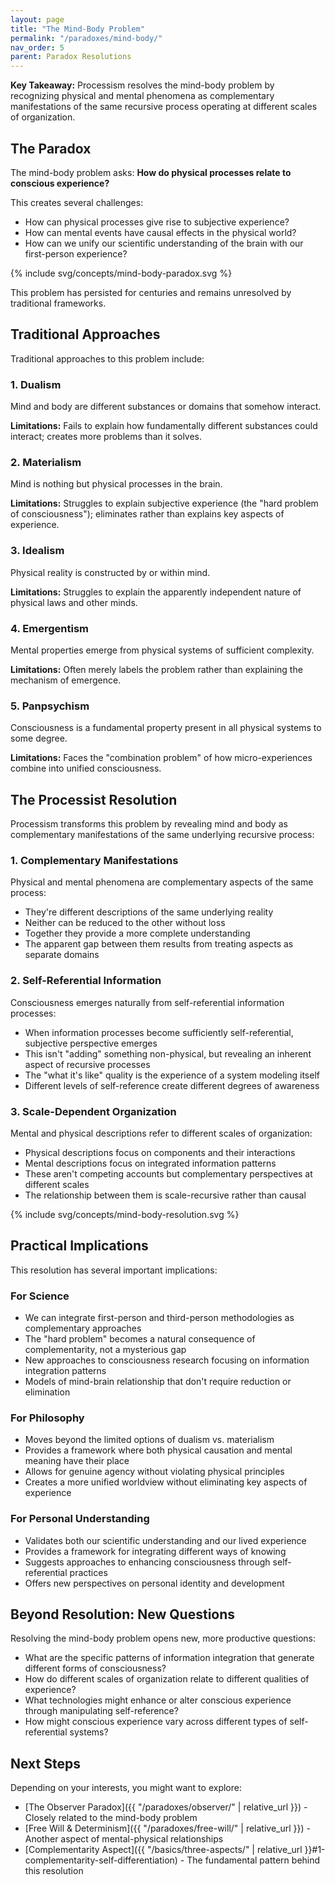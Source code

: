```yaml
---
layout: page
title: "The Mind-Body Problem"
permalink: "/paradoxes/mind-body/"
nav_order: 5
parent: Paradox Resolutions
---
```


**Key Takeaway:** Processism resolves the mind-body problem by recognizing physical and mental phenomena as complementary manifestations of the same recursive process operating at different scales of organization.

## The Paradox

The mind-body problem asks: **How do physical processes relate to conscious experience?**

This creates several challenges:
- How can physical processes give rise to subjective experience?
- How can mental events have causal effects in the physical world?
- How can we unify our scientific understanding of the brain with our first-person experience?

{% include svg/concepts/mind-body-paradox.svg %}

This problem has persisted for centuries and remains unresolved by traditional frameworks.

## Traditional Approaches

Traditional approaches to this problem include:

### 1. Dualism
Mind and body are different substances or domains that somehow interact.

**Limitations:** Fails to explain how fundamentally different substances could interact; creates more problems than it solves.

### 2. Materialism
Mind is nothing but physical processes in the brain.

**Limitations:** Struggles to explain subjective experience (the "hard problem of consciousness"); eliminates rather than explains key aspects of experience.

### 3. Idealism
Physical reality is constructed by or within mind.

**Limitations:** Struggles to explain the apparently independent nature of physical laws and other minds.

### 4. Emergentism
Mental properties emerge from physical systems of sufficient complexity.

**Limitations:** Often merely labels the problem rather than explaining the mechanism of emergence.

### 5. Panpsychism
Consciousness is a fundamental property present in all physical systems to some degree.

**Limitations:** Faces the "combination problem" of how micro-experiences combine into unified consciousness.

## The Processist Resolution

Processism transforms this problem by revealing mind and body as complementary manifestations of the same underlying recursive process:

### 1. Complementary Manifestations

Physical and mental phenomena are complementary aspects of the same process:
- They're different descriptions of the same underlying reality
- Neither can be reduced to the other without loss
- Together they provide a more complete understanding
- The apparent gap between them results from treating aspects as separate domains

### 2. Self-Referential Information

Consciousness emerges naturally from self-referential information processes:
- When information processes become sufficiently self-referential, subjective perspective emerges
- This isn't "adding" something non-physical, but revealing an inherent aspect of recursive processes
- The "what it's like" quality is the experience of a system modeling itself
- Different levels of self-reference create different degrees of awareness

### 3. Scale-Dependent Organization

Mental and physical descriptions refer to different scales of organization:
- Physical descriptions focus on components and their interactions
- Mental descriptions focus on integrated information patterns
- These aren't competing accounts but complementary perspectives at different scales
- The relationship between them is scale-recursive rather than causal

{% include svg/concepts/mind-body-resolution.svg %}

## Practical Implications

This resolution has several important implications:

### For Science
- We can integrate first-person and third-person methodologies as complementary approaches
- The "hard problem" becomes a natural consequence of complementarity, not a mysterious gap
- New approaches to consciousness research focusing on information integration patterns
- Models of mind-brain relationship that don't require reduction or elimination

### For Philosophy
- Moves beyond the limited options of dualism vs. materialism
- Provides a framework where both physical causation and mental meaning have their place
- Allows for genuine agency without violating physical principles
- Creates a more unified worldview without eliminating key aspects of experience

### For Personal Understanding
- Validates both our scientific understanding and our lived experience
- Provides a framework for integrating different ways of knowing
- Suggests approaches to enhancing consciousness through self-referential practices
- Offers new perspectives on personal identity and development

## Beyond Resolution: New Questions

Resolving the mind-body problem opens new, more productive questions:

- What are the specific patterns of information integration that generate different forms of consciousness?
- How do different scales of organization relate to different qualities of experience?
- What technologies might enhance or alter conscious experience through manipulating self-reference?
- How might conscious experience vary across different types of self-referential systems?

## Next Steps

Depending on your interests, you might want to explore:

- [The Observer Paradox]({{ "/paradoxes/observer/" | relative_url }}) - Closely related to the mind-body problem
- [Free Will & Determinism]({{ "/paradoxes/free-will/" | relative_url }}) - Another aspect of mental-physical relationships
- [Complementarity Aspect]({{ "/basics/three-aspects/" | relative_url }}#1-complementarity-self-differentiation) - The fundamental pattern behind this resolution
